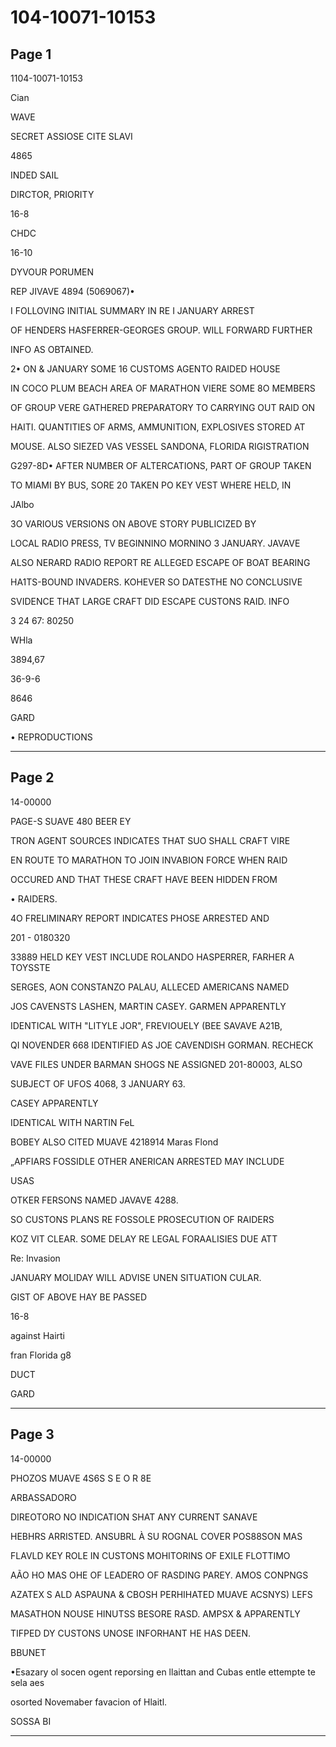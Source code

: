 # 104-10071-10153

## Page 1

1104-10071-10153

Cian

WAVE

SECRET ASSIOSE CITE SLAVI

4865

INDED SAIL

DIRCTOR, PRIORITY

16-8

CHDC

16-10

DYVOUR PORUMEN

REP JIVAVE 4894 (5069067)•

I FOLLOVING INITIAL SUMMARY IN RE I JANUARY ARREST

OF HENDERS HASFERRER-GEORGES GROUP. WILL FORWARD FURTHER

INFO AS OBTAINED.

2• ON & JANUARY SOME 16 CUSTOMS AGENTO RAIDED HOUSE

IN COCO PLUM BEACH AREA OF MARATHON VIERE SOME 8O MEMBERS

OF GROUP VERE GATHERED PREPARATORY TO CARRYING OUT RAID ON

HAITI. QUANTITIES OF ARMS, AMMUNITION, EXPLOSIVES STORED AT

MOUSE. ALSO SIEZED VAS VESSEL SANDONA, FLORIDA RIGISTRATION

G297-8D• AFTER NUMBER OF ALTERCATIONS, PART OF GROUP TAKEN

TO MIAMI BY BUS, SORE 20 TAKEN PO KEY VEST WHERE HELD, IN

JAlbo

3O VARIOUS VERSIONS ON ABOVE STORY PUBLICIZED BY

LOCAL RADIO PRESS, TV BEGINNINO MORNINO 3 JANUARY. JAVAVE

ALSO NERARD RADIO REPORT RE ALLEGED ESCAPE OF BOAT BEARING

HA1TS-BOUND INVADERS. KOHEVER SO DATESTHE NO CONCLUSIVE

SVIDENCE THAT LARGE CRAFT DID ESCAPE CUSTONS RAID. INFO

3 24 67: 80250

WHla

3894,67

36-9-6

8646

GARD

• REPRODUCTIONS

---

## Page 2

14-00000

PAGE-S SUAVE 480 BEER EY

TRON AGENT SOURCES INDICATES THAT SUO SHALL CRAFT VIRE

EN ROUTE TO MARATHON TO JOIN INVABION FORCE WHEN RAID

OCCURED AND THAT THESE CRAFT HAVE BEEN HIDDEN FROM

• RAIDERS.

4O FRELIMINARY REPORT INDICATES PHOSE ARRESTED AND

201 - 0180320

33889 HELD KEY VEST INCLUDE ROLANDO HASPERRER, FARHER A TOYSSTE

SERGES, AON CONSTANZO PALAU, ALLECED AMERICANS NAMED

JOS CAVENSTS LASHEN, MARTIN CASEY. GARMEN APPARENTLY

IDENTICAL WITH "LITYLE JOR", FREVIOUELY (BEE SAVAVE A21B,

QI NOVENDER 668 IDENTIFIED AS JOE CAVENDISH GORMAN. RECHECK

VAVE FILES UNDER BARMAN SHOGS NE ASSIGNED 201-80003, ALSO

SUBJECT OF UFOS 4068, 3 JANUARY 63.

CASEY APPARENTLY

IDENTICAL WITH NARTIN FeL

BOBEY ALSO CITED MUAVE 4218914 Maras Flond

„APFIARS FOSSIDLE OTHER ANERICAN ARRESTED MAY INCLUDE

USAS

OTKER FERSONS NAMED JAVAVE 4288.

SO CUSTONS PLANS RE FOSSOLE PROSECUTION OF RAIDERS

KOZ VIT CLEAR. SOME DELAY RE LEGAL FORAALISIES DUE ATT

Re: Invasion

JANUARY MOLIDAY WILL ADVISE UNEN SITUATION CULAR.

GIST OF ABOVE HAY BE PASSED

16-8

against Hairti

fran Florida g8

DUCT

GARD

---

## Page 3

14-00000

PHOZOS MUAVE 4S6S S E O R 8E

ARBASSADORO

DIREOTORO NO INDICATION SHAT ANY CURRENT SANAVE

HEBHRS ARRISTED. ANSUBRL À SU ROGNAL COVER POS88SON MAS

FLAVLD KEY ROLE IN CUSTONS MOHITORINS OF EXILE FLOTTIMO

AÃO HO MAS OHE OF LEADERO OF RASDING PAREY. AMOS CONPNGS

AZATEX S ALD ASPAUNA & CBOSH PERHIHATED MUAVE ACSNYS) LEFS

MASATHON NOUSE HINUTSS BESORE RASD. AMPSX & APPARENTLY

TIFPED DY CUSTONS UNOSE INFORHANT HE HAS DEEN.

BBUNET

•Esazary ol socen ogent reporsing en llaittan and Cubas entle ettempte te sela aes

osorted Novemaber favacion of Hlaitl.

SOSSA BI

---

